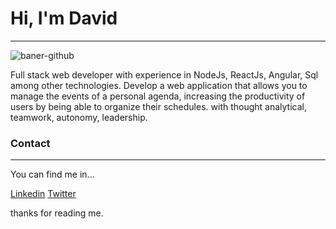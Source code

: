 # Hi, I'm David 

------

![baner-github](https://user-images.githubusercontent.com/11352458/174684754-40b2db2a-364c-4300-8eaa-02a3492f2b5f.png)

Full stack web developer with experience in NodeJs, ReactJs, Angular, Sql among other technologies. Develop a web application that allows you to manage the events of a personal agenda, increasing the productivity of users by being able to organize their schedules. with thought analytical, teamwork, autonomy, leadership.

### Contact 

------

You can find me in... 

[Linkedin](https://www.linkedin.com/in/davidcuspoca/) [Twitter](https://twitter.com/david_cuspoca) 

thanks for reading me.

<!--
**poca852/poca852** is a ✨ _special_ ✨ repository because its `README.md` (this file) appears on your GitHub profile.

Here are some ideas to get you started:

- 🔭 I’m currently working on ...
- 🌱 I’m currently learning ...
- 👯 I’m looking to collaborate on ...
- 🤔 I’m looking for help with ...
- 💬 Ask me about ...
- 📫 How to reach me: ...
- 😄 Pronouns: ...
- ⚡ Fun fact: ...
-->
